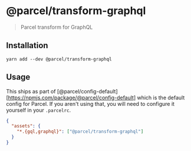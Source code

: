 # @parcel/transform-graphql

> Parcel transform for GraphQL

## Installation

```
yarn add --dev @parcel/transform-graphql
```

## Usage

This ships as part of [@parcel/config-default][https://npmjs.com/package/@parcel/config-default]
which is the default config for Parcel. If you aren't using that, you will need
to configure it yourself in your `.parcelrc`.

```json
{
  "assets": {
    "*.{gql,graphql}": ["@parcel/transform-graphql"]
  }
}
```
